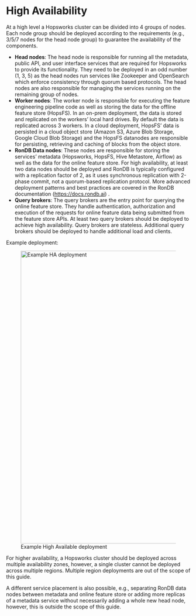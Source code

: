 # High Availability

At a high level a Hopsworks cluster can be divided into 4 groups of nodes. Each node group should be deployed according to the requirements (e.g., 3/5/7 nodes for the head node group) to guarantee the availability of the components. 

* **Head nodes**: The head node is responsible for running all the metadata, public API, and user interface services that are required for Hopsworks to provide its functionality. They need to be deployed in an odd number (1, 3, 5) as the head nodes run services like Zookeeper and OpenSearch which enforce consistency through quorum based protocols. The head nodes are also responsible for managing the services running on the remaining group of nodes.
* **Worker nodes**: The worker node is responsible for executing the feature engineering pipeline code as well as storing the data for the offline feature store (HopsFS). In an on-prem deployment, the data is stored and replicated on the workers’ local hard drives. By default the data is replicated across 3 workers. In a cloud deployment, HopsFS’ data is persisted in a cloud object store (Amazon S3, Azure Blob Storage, Google Cloud Blob Storage) and the HopsFS datanodes are responsible for persisting, retrieving and caching of blocks from the object store.
* **RonDB Data nodes**: These nodes are responsible for storing the services’ metadata (Hopsworks, HopsFS, Hive Metastore, Airflow) as well as the data for the online feature store. For high availability, at least two data nodes should be deployed and RonDB is typically  configured with a replication factor of 2, as it uses synchronous replication with 2-phase commit, not a quorum-based replication protocol. More advanced deployment patterns and best practices are covered in the RonDB documentation (https://docs.rondb.ai) .
* **Query brokers**: The query brokers are the entry point for querying the online feature store. They handle authentication, authorization and execution of the requests for online feature data being submitted from the feature store APIs. At least two query brokers should be deployed to achieve high availability. Query brokers are stateless. Additional query brokers should be deployed to handle additional load and clients.

Example deployment:

<figure>
  <a href="../../../assets/images/admin/ha_dr/example_ha_cluster.svg">
    <img width="800px" src="../../../assets/images/admin/ha_dr/example_ha_cluster.svg" alt="Example HA deployment"/>
  </a>
  <figcaption>Example High Available deployment</figcaption>
</figure>

For higher availability, a Hopsworks cluster should be deployed across multiple availability zones, however, a single cluster cannot be deployed across multiple regions. Multiple region deployments are out of the scope of this guide.

A different service placement is also possible, e.g., separating RonDB data nodes between metadata and online feature store or adding more replicas of a metadata service without necessarily adding a whole new head node, however, this is outside the scope of this guide.
